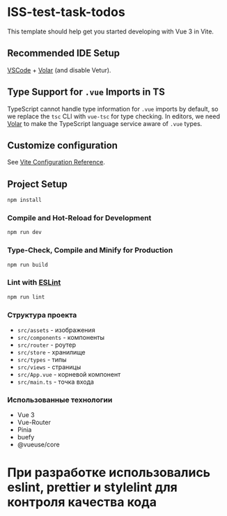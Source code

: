 # ISS-test-task-todos

This template should help get you started developing with Vue 3 in Vite.

## Recommended IDE Setup

[VSCode](https://code.visualstudio.com/) + [Volar](https://marketplace.visualstudio.com/items?itemName=Vue.volar) (and disable Vetur).

## Type Support for `.vue` Imports in TS

TypeScript cannot handle type information for `.vue` imports by default, so we replace the `tsc` CLI with `vue-tsc` for type checking. In editors, we need [Volar](https://marketplace.visualstudio.com/items?itemName=Vue.volar) to make the TypeScript language service aware of `.vue` types.

## Customize configuration

See [Vite Configuration Reference](https://vite.dev/config/).

## Project Setup

```sh
npm install
```

### Compile and Hot-Reload for Development

```sh
npm run dev
```

### Type-Check, Compile and Minify for Production

```sh
npm run build
```

### Lint with [ESLint](https://eslint.org/)

```sh
npm run lint
```

### Структура проекта
- `src/assets` - изображения
- `src/components` - компоненты
- `src/router` - роутер
- `src/store` - хранилище
- `src/types` - типы
- `src/views` - страницы
- `src/App.vue` - корневой компонент
- `src/main.ts` - точка входа

### Использованные технологии
- Vue 3
- Vue-Router
- Pinia
- buefy
- @vueuse/core

# При разработке использовались eslint, prettier и stylelint для контроля качества кода